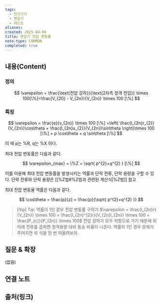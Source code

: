 ```yaml
---
tags:
  - 전기기기
  - 변압기
  - 테스트
aliases: 
created: 2025-04-04
title: 변압기 전압 변동률
note-type: COMMON
completed: true
---
```


## 내용(Content)

### 정의

$$
\varepsilon = \frac{\text{전압 강하}}{\text{2차측 정격 전압}} \times 100[\%]=\frac{V_{20} - V_{2n}}{V_{2n}} \times 100 [\%]
$$



### 특징

$$
\varepsilon = \frac{e}{v_{2n}} \times 100 [\%] =\left( \frac{I_{2n}r_{2}}{V_{2n}}\cos\theta + \frac{I_{2n}x_{2}}{V_{2n}}\sin\theta \right)\times 100 [\%] = p \cos\theta + q \sin\theta [\%]
$$

이 때 p는 %R, q는 %X 이다.

최대 전압 변동률은 다음과 같다.

$$
\varepsilon_{max} = \%Z = \sqrt{ p^{2}+q^{2} } [\%]
$$

이를 이용해 최대 전압 변동률을 발생시키는 역률과 단락 전류, 단락 용량을 구할 수 있다. 단락 전류와 단락 용량은 [[%Z법#%Z법과 관련된 계산식|%Z법]] 참고

최대 전압 변동율 역률은 다음과 같다.

$$
\cos\theta = \frac{p}{z} = \frac{p}{\sqrt{ p^{2}+q^{2} }}
$$


>[!tip] Tip: 역률이 1인 경우 전압 변동률 구하기
>$\varepsilon = \frac{I_{2n}r}{V_{2n}} \times 100 = \frac{I_{2n}^{2}r}{V_{2n}I_{2n}} \times 100 = \frac{P_{c}}{P_{2n}} \times 100$
>전압 강하가 모두 저항으로 가기 때문에 위아래 전류를 곱하면 정격용량 대비 동손 비율이 나온다.
>역률이 1인 경우 문제가 주어지면 위 식을 한 번 떠올려보자.


## 질문 & 확장

(없음)

## 연결 노트

## 출처(링크)

